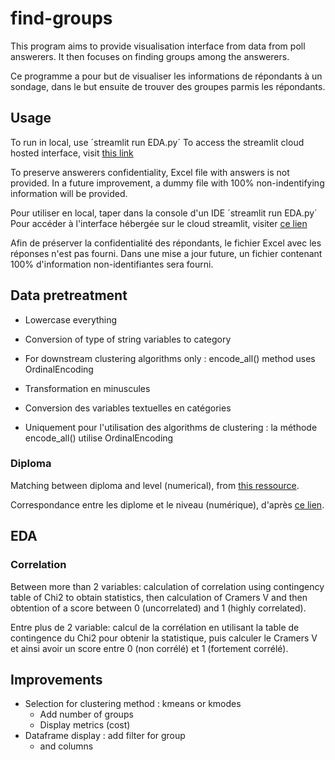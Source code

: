 # find-groups

This program aims to provide visualisation interface from data from poll answerers.
It then focuses on finding groups among the answerers.

Ce programme a pour but de visualiser les informations de répondants à un sondage, dans le but ensuite
de trouver des groupes parmis les répondants.

## Usage

To run in local, use ´streamlit run EDA.py´
To access the streamlit cloud hosted interface, visit [this link](https://find-groups-eda.streamlit.app/)

To preserve answerers confidentiality, Excel file with answers is not provided. In a future improvement,
a dummy file with 100% non-indentifying information will be provided.

Pour utiliser en local, taper dans la console d'un IDE ´streamlit run EDA.py´
Pour accéder à l'interface hébergée sur le cloud streamlit, visiter [ce lien](https://find-groups-eda.streamlit.app/)

Afin de préserver la confidentialité des répondants, le fichier Excel avec les réponses n'est pas fourni.
Dans une mise a jour future, un fichier contenant 100% d'information non-identifiantes sera fourni.

## Data pretreatment

* Lowercase everything
* Conversion of type of string variables to category
* For downstream clustering algorithms only : encode_all() method uses OrdinalEncoding

* Transformation en minuscules
* Conversion des variables textuelles en catégories
* Uniquement pour l'utilisation des algorithms de clustering : la méthode encode_all() utilise OrdinalEncoding

### Diploma

Matching between diploma and level (numerical), from 
[this ressource](https://www.enseignementsup-recherche.gouv.fr/fr/nomenclature-relative-au-niveau-de-diplome-45785).

Correspondance entre les diplome et le niveau (numérique), d'après 
[ce lien](https://www.enseignementsup-recherche.gouv.fr/fr/nomenclature-relative-au-niveau-de-diplome-45785).

## EDA

### Correlation

Between more than 2 variables: calculation of correlation using contingency table of Chi2 to obtain statistics,
then calculation of Cramers V and then obtention of a score between 0 (uncorrelated) and 1 (highly correlated).

Entre plus de 2 variable: calcul de la corrélation en utilisant la table de contingence du Chi2 pour obtenir
la statistique, puis calculer le Cramers V et ainsi avoir un score entre 0 (non corrélé) et 1 (fortement corrélé).

## Improvements

* Selection for clustering method : kmeans or kmodes
  * Add number of groups
  * Display metrics (cost)
* Dataframe display : add filter for group
  * and columns